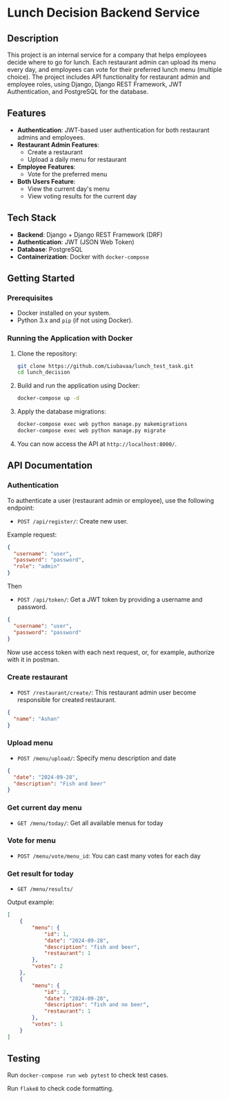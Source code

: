 # Lunch Decision Backend Service

## Description

This project is an internal service for a company that helps employees decide where to go for lunch. Each restaurant admin can upload its menu every day, and employees can vote for their preferred lunch menu (multiple choice). The project includes API functionality for restaurant admin and employee roles, using Django, Django REST Framework, JWT Authentication, and PostgreSQL for the database.

## Features

- **Authentication**: JWT-based user authentication for both restaurant admins and employees.
- **Restaurant Admin Features**: 
  - Create a restaurant
  - Upload a daily menu for restaurant
- **Employee Features**:
  - Vote for the preferred menu
- **Both Users Feature**:
  - View the current day's menu
  - View voting results for the current day

## Tech Stack

- **Backend**: Django + Django REST Framework (DRF)
- **Authentication**: JWT (JSON Web Token)
- **Database**: PostgreSQL
- **Containerization**: Docker with `docker-compose`

## Getting Started

### Prerequisites

- Docker installed on your system.
- Python 3.x and `pip` (if not using Docker).

### Running the Application with Docker

1. Clone the repository:

    ```bash
    git clone https://github.com/Liubavaa/lunch_test_task.git
    cd lunch_decision
    ```

2. Build and run the application using Docker:

    ```bash
    docker-compose up -d
    ```

3. Apply the database migrations:

    ```bash
    docker-compose exec web python manage.py makemigrations
    docker-compose exec web python manage.py migrate
    ```

4. You can now access the API at `http://localhost:8000/`.

## API Documentation

### Authentication

To authenticate a user (restaurant admin or employee), use the following endpoint:

- `POST /api/register/`: Create new user.

Example request:

```json
{
  "username": "user",
  "password": "password",
  "role": "admin"
}
```

Then

- `POST /api/token/`: Get a JWT token by providing a username and password.

```json
{
  "username": "user",
  "password": "password"
}
```

Now use access token with each next request, or, for example, authorize with it in postman.

### Create restaurant 

- `POST /restaurant/create/`: This restaurant admin user become responsible for created restaurant.

```json
{
  "name": "Ashan"
}
```

### Upload menu 

- `POST /menu/upload/`: Specify menu description and date

```json
{
  "date": "2024-09-28",
  "description": "Fish and beer"
}
```

### Get current day menu

- `GET /menu/today/`: Get all available menus for today


### Vote for menu

- `POST /menu/vote/menu_id`: You can cast many votes for each day

### Get result for today

- `GET /menu/results/`

Output example:
```json
[
    {
        "menu": {
            "id": 1,
            "date": "2024-09-28",
            "description": "fish and beer",
            "restaurant": 1
        },
        "votes": 2
    },
    {
        "menu": {
            "id": 2,
            "date": "2024-09-28",
            "description": "fish and no beer",
            "restaurant": 1
        },
        "votes": 1
    }
]
```

## Testing

Run ```docker-compose run web pytest``` to check test cases.

Run ```flake8``` to check code formatting.
